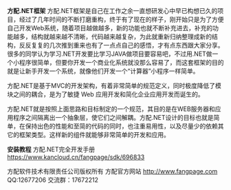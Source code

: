  **方配.NET框架** 
方配.NET框架是自己在工作之余一直想研发心中早已构想已久的项目，经过了几年时间的不断打磨重构，终于有了现在的样子，刚开始只是为了方便自己开发Web系统，随着项目越做越多，新的功能也就不断补充进去，补充的功能越多，结构就越来越不清晰，代码越来越复杂，为此就重新归纳整理成新的结构，反反复复的几次推到重来也有了一点点自己的感悟，才有点东西跟大家分享。很多的同学认为学习.NET开发要比学习JAVA做项目要容易吧，不过用.NET做一个小程序很简单，但要你开发一个商业化系统就没那么容易了，而这套框架的目的就是让新手开发一个系统，就像他们开发一个“计算器”小程序一样简单。

方配.NET是基于MVC的开发架构，有着非常简单的规范定义，同时极度降低了模块之间的耦合，是为了敏捷 Web 应用开发和简化企业应用开发而诞生的。

方配.NET就是按照上面思路和目标制定的一个规范，其目的是在WEB服务器和应用程序之间隔离出一个抽象层，使它们之间解耦。方配.NET设计的目标也就是简单，在保持出色的性能和至简的代码的同时，也注重易用性，以及尽量少的依赖其它的框架类型。这样新的组件就能够非常简单的开发和应用。

 **安装教程** 
方配.NET完全开发手册 https://www.kancloud.cn/fangpage/sdk/696833

方配软件技术有限责任公司版权所有 方配官方网站 http://www.fangpage.com QQ:12677206 交流群：17672212
